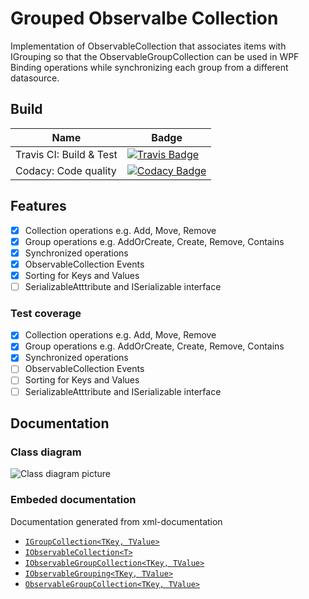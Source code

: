 # Grouped Observalbe Collection

Implementation of ObservableCollection that associates items with IGrouping so that the ObservableGroupCollection can be used in WPF Binding operations while synchronizing each group from a different datasource.

## Build
| Name | Badge |
| ---- | ---- |
| Travis CI: Build & Test | [![Travis Badge](https://img.shields.io/travis/com/ProphetLamb-Organistion/GroupedObservableCollection)](https://travis-ci.com/github/ProphetLamb-Organistion/GroupedObservableCollection) |
| Codacy: Code quality | [![Codacy Badge](https://app.codacy.com/project/badge/Grade/0bd8fedf894f4625b71e77221dff0976)](https://www.codacy.com/gh/ProphetLamb-Organistion/GroupedObservableCollection/dashboard?utm_source=github.com&amp;utm_medium=referral&amp;utm_content=ProphetLamb-Organistion/GroupedObservableCollection&amp;utm_campaign=Badge_Grade) |

## Features

  - [x] Collection operations e.g. Add, Move, Remove
  - [x] Group operations e.g. AddOrCreate, Create, Remove, Contains
  - [x] Synchronized operations
  - [x] ObservableCollection Events
  - [x] Sorting for Keys and Values
  - [ ] SerializableAtttribute and ISerializable interface

### Test coverage

  - [x] Collection operations e.g. Add, Move, Remove
  - [x] Group operations e.g. AddOrCreate, Create, Remove, Contains
  - [x] Synchronized operations
  - [ ] ObservableCollection Events
  - [ ] Sorting for Keys and Values
  - [ ] SerializableAtttribute and ISerializable interface

## Documentation

### Class diagram

![Class diagram picture](https://i.imgur.com/SXMDB8W.png)

### Embeded documentation

Documentation generated from xml-documentation

  - [`IGroupCollection<TKey, TValue>`](doc/IGroupCollection{TKey-TValue}.md)
  - [`IObservableCollection<T>`](doc/IObservableCollection{T}.md)
  - [`IObservableGroupCollection<TKey, TValue>`](doc/IObservableGroupCollection{TKey-TValue}.md)
  - [`IObservableGrouping<TKey, TValue>`](doc/IObservableGrouping{TKey-TValue}.md)
  - [`ObservableGroupCollection<TKey, TValue>`](doc/ObservableGroupCollection{TKey-TValue}.md)
